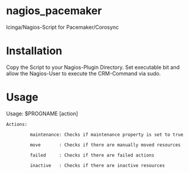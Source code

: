 nagios_pacemaker
================

Icinga/Nagios-Script for Pacemaker/Corosync

Installation
============

Copy the Script to your Nagios-Plugin Directory. Set executable bit and allow the Nagios-User to execute the CRM-Command via sudo.

Usage
=====

Usage: $PROGNAME [action]
    
    Actions:
             
             maintenance: Checks if maintenance property is set to true
             
             move       : Checks if there are manually moved resources
             
             failed     : Checks if there are failed actions
             
             inactive   : Checks if there are inactive resources
